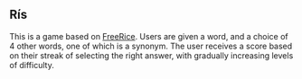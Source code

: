 ## Rís

This is a game based on [FreeRice](https://freerice.com/). Users are given a word, and a choice of 4 other words, one of
which is a synonym. The user receives a score based on their streak of selecting the right answer, with gradually increasing
levels of difficulty.
